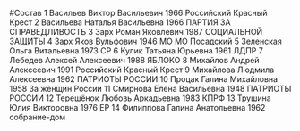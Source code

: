 #Состав
1 Васильев Виктор Васильевич 1966 Российский Красный Крест
2 Васильева Наталья Васильевна 1966 ПАРТИЯ ЗА СПРАВЕДЛИВОСТЬ
3 Зарх Роман Яковлевич 1987 СОЦИАЛЬНОЙ ЗАЩИТЫ
4 Зарх Яков Вульфович 1946 МО МО Посадский
5 Зеленская Ольга Витальевна 1973 СР
6 Кулик Татьяна Юрьевна 1961 ЛДПР
7 Лебедев Алексей Алексеевич 1988 ЯБЛОКО
8 Михайлов Андрей Алексеевич 1991 Российский Красный Крест
9 Михайлова Людмила Алексеевна 1962 ПАТРИОТЫ РОССИИ
10 Процак Галина Михайловна 1958 За женщин России
11 Смирнова Елена Васильевна 1948 ПАТРИОТЫ РОССИИ
12 Терешёнок Любовь Аркадьевна 1983 КПРФ
13 Трушина Юлия Викторовна 1976 ЕР
14 Филиппова Галина Анатольевна 1962 собрание-дом
